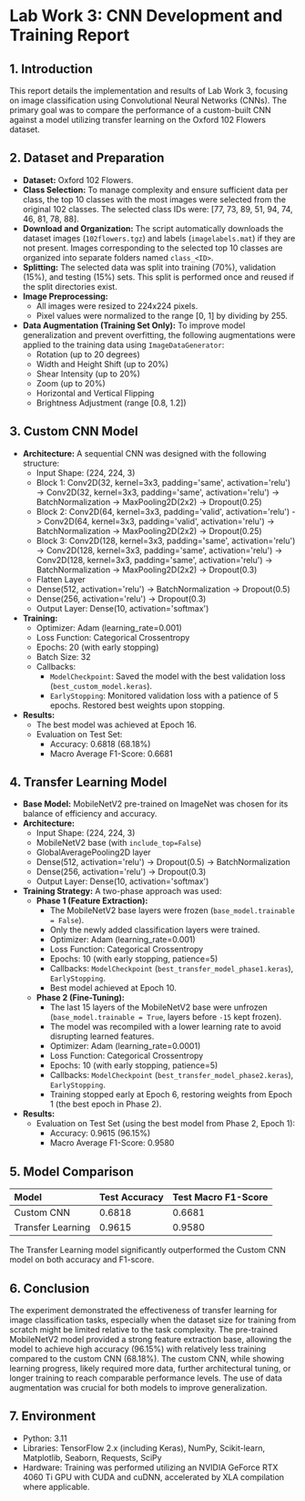 # Lab Work 3: CNN Development and Training Report

## 1. Introduction

This report details the implementation and results of Lab Work 3, focusing on image classification using Convolutional Neural Networks (CNNs). The primary goal was to compare the performance of a custom-built CNN against a model utilizing transfer learning on the Oxford 102 Flowers dataset.

## 2. Dataset and Preparation

*   **Dataset:** Oxford 102 Flowers.
*   **Class Selection:** To manage complexity and ensure sufficient data per class, the top 10 classes with the most images were selected from the original 102 classes. The selected class IDs were: [77, 73, 89, 51, 94, 74, 46, 81, 78, 88].
*   **Download and Organization:** The script automatically downloads the dataset images (`102flowers.tgz`) and labels (`imagelabels.mat`) if they are not present. Images corresponding to the selected top 10 classes are organized into separate folders named `class_<ID>`.
*   **Splitting:** The selected data was split into training (70%), validation (15%), and testing (15%) sets. This split is performed once and reused if the split directories exist.
*   **Image Preprocessing:**
    *   All images were resized to 224x224 pixels.
    *   Pixel values were normalized to the range [0, 1] by dividing by 255.
*   **Data Augmentation (Training Set Only):** To improve model generalization and prevent overfitting, the following augmentations were applied to the training data using `ImageDataGenerator`:
    *   Rotation (up to 20 degrees)
    *   Width and Height Shift (up to 20%)
    *   Shear Intensity (up to 20%)
    *   Zoom (up to 20%)
    *   Horizontal and Vertical Flipping
    *   Brightness Adjustment (range [0.8, 1.2])

## 3. Custom CNN Model

*   **Architecture:** A sequential CNN was designed with the following structure:
    *   Input Shape: (224, 224, 3)
    *   Block 1: Conv2D(32, kernel=3x3, padding='same', activation='relu') -> Conv2D(32, kernel=3x3, padding='same', activation='relu') -> BatchNormalization -> MaxPooling2D(2x2) -> Dropout(0.25)
    *   Block 2: Conv2D(64, kernel=3x3, padding='valid', activation='relu') -> Conv2D(64, kernel=3x3, padding='valid', activation='relu') -> BatchNormalization -> MaxPooling2D(2x2) -> Dropout(0.25)
    *   Block 3: Conv2D(128, kernel=3x3, padding='same', activation='relu') -> Conv2D(128, kernel=3x3, padding='same', activation='relu') -> Conv2D(128, kernel=3x3, padding='same', activation='relu') -> BatchNormalization -> MaxPooling2D(2x2) -> Dropout(0.3)
    *   Flatten Layer
    *   Dense(512, activation='relu') -> BatchNormalization -> Dropout(0.5)
    *   Dense(256, activation='relu') -> Dropout(0.3)
    *   Output Layer: Dense(10, activation='softmax')
*   **Training:**
    *   Optimizer: Adam (learning_rate=0.001)
    *   Loss Function: Categorical Crossentropy
    *   Epochs: 20 (with early stopping)
    *   Batch Size: 32
    *   Callbacks:
        *   `ModelCheckpoint`: Saved the model with the best validation loss (`best_custom_model.keras`).
        *   `EarlyStopping`: Monitored validation loss with a patience of 5 epochs. Restored best weights upon stopping.
*   **Results:**
    *   The best model was achieved at Epoch 16.
    *   Evaluation on Test Set:
        *   Accuracy: 0.6818 (68.18%)
        *   Macro Average F1-Score: 0.6681

## 4. Transfer Learning Model

*   **Base Model:** MobileNetV2 pre-trained on ImageNet was chosen for its balance of efficiency and accuracy.
*   **Architecture:**
    *   Input Shape: (224, 224, 3)
    *   MobileNetV2 base (with `include_top=False`)
    *   GlobalAveragePooling2D layer
    *   Dense(512, activation='relu') -> Dropout(0.5) -> BatchNormalization
    *   Dense(256, activation='relu') -> Dropout(0.3)
    *   Output Layer: Dense(10, activation='softmax')
*   **Training Strategy:** A two-phase approach was used:
    *   **Phase 1 (Feature Extraction):**
        *   The MobileNetV2 base layers were frozen (`base_model.trainable = False`).
        *   Only the newly added classification layers were trained.
        *   Optimizer: Adam (learning_rate=0.001)
        *   Loss Function: Categorical Crossentropy
        *   Epochs: 10 (with early stopping, patience=5)
        *   Callbacks: `ModelCheckpoint` (`best_transfer_model_phase1.keras`), `EarlyStopping`.
        *   Best model achieved at Epoch 10.
    *   **Phase 2 (Fine-Tuning):**
        *   The last 15 layers of the MobileNetV2 base were unfrozen (`base_model.trainable = True`, layers before `-15` kept frozen).
        *   The model was recompiled with a lower learning rate to avoid disrupting learned features.
        *   Optimizer: Adam (learning_rate=0.0001)
        *   Loss Function: Categorical Crossentropy
        *   Epochs: 10 (with early stopping, patience=5)
        *   Callbacks: `ModelCheckpoint` (`best_transfer_model_phase2.keras`), `EarlyStopping`.
        *   Training stopped early at Epoch 6, restoring weights from Epoch 1 (the best epoch in Phase 2).
*   **Results:**
    *   Evaluation on Test Set (using the best model from Phase 2, Epoch 1):
        *   Accuracy: 0.9615 (96.15%)
        *   Macro Average F1-Score: 0.9580

## 5. Model Comparison

| Model               | Test Accuracy | Test Macro F1-Score |
| :------------------ | :------------ | :------------------ |
| Custom CNN          | 0.6818        | 0.6681              |
| Transfer Learning   | 0.9615        | 0.9580              |

The Transfer Learning model significantly outperformed the Custom CNN model on both accuracy and F1-score.

## 6. Conclusion

The experiment demonstrated the effectiveness of transfer learning for image classification tasks, especially when the dataset size for training from scratch might be limited relative to the task complexity. The pre-trained MobileNetV2 model provided a strong feature extraction base, allowing the model to achieve high accuracy (96.15%) with relatively less training compared to the custom CNN (68.18%). The custom CNN, while showing learning progress, likely required more data, further architectural tuning, or longer training to reach comparable performance levels. The use of data augmentation was crucial for both models to improve generalization.

## 7. Environment

*   Python: 3.11
*   Libraries: TensorFlow 2.x (including Keras), NumPy, Scikit-learn, Matplotlib, Seaborn, Requests, SciPy
*   Hardware: Training was performed utilizing an NVIDIA GeForce RTX 4060 Ti GPU with CUDA and cuDNN, accelerated by XLA compilation where applicable.